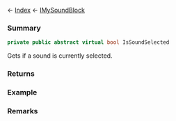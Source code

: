 ← [Index](Api-Index) ← [IMySoundBlock](SpaceEngineers.Game.ModAPI.Ingame.IMySoundBlock)

### Summary

```csharp
private public abstract virtual bool IsSoundSelected
```

Gets if a sound is currently selected.

### Returns

### Example

### Remarks

